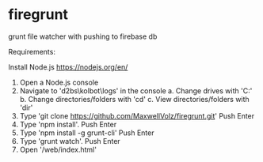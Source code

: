 # firegrunt
grunt file watcher with pushing to firebase db


Requirements:

Install Node.js
https://nodejs.org/en/

1. Open a Node.js console
2. Navigate to 'd2bs\kolbot\logs' in the console
	a. Change drives with 'C:'
	b. Change directories/folders with 'cd'
	c. View directories/folders with 'dir'
3. Type 'git clone https://github.com/MaxwellVolz/firegrunt.git'
	Push Enter
4. Type 'npm install'. 
	Push Enter
5. Type 'npm install -g grunt-cli'
	Push Enter
5. Type 'grunt watch'. 
	Push Enter
6. Open '/web/index.html'



